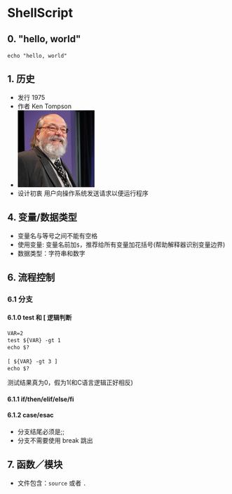 # ShellScript

## 0. "hello, world"
```
echo "hello, world"
```

## 1. 历史
* 发行 1975
* 作者 Ken Tompson
* ![](https://github.com/mingchaoyan/MyUsedLanguages/blob/master/ShellScript/Ken_Tompson.jpeg)
* 设计初衷 用户向操作系统发送请求以便运行程序

## 4. 变量/数据类型
* 变量名与等号之间不能有空格
* 使用变量: 变量名前加``$``，推荐给所有变量加花括号(帮助解释器识别变量边界)
* 数据类型：字符串和数字

## 6. 流程控制

### 6.1 分支
#### 6.1.0 test 和 [ 逻辑判断
```
VAR=2
test ${VAR} -gt 1
echo $?

[ ${VAR} -gt 3 ]
echo $?
```
测试结果真为0，假为1(和C语言逻辑正好相反)

#### 6.1.1 if/then/elif/else/fi

#### 6.1.2 case/esac
* 分支结尾必须是;;
* 分支不需要使用 break 跳出

## 7. 函数／模块
* 文件包含：``source`` 或者 ``.``
